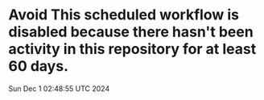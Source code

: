 # Avoid This scheduled workflow is disabled because there hasn't been activity in this repository for at least 60 days.
Sun Dec  1 02:48:55 UTC 2024
